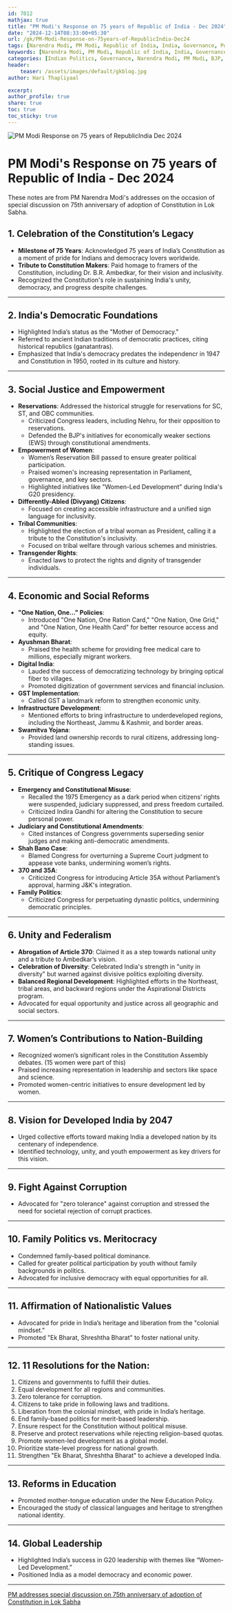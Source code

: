 ```yaml
---        
id: 7012   
mathjax: true        
title: "PM Modi's Response on 75 years of Republic of India - Dec 2024"
date: "2024-12-14T08:33:00+05:30"        
url: /gk/PM-Modi-Response-on-75years-of-RepublicIndia-Dec24        
tags: [Narendra Modi, PM Modi, Republic of India, India, Governance, Politics, Bharatiya Janata Party, BJP]
keywords: [Narendra Modi, PM Modi, Republic of India, India, Governance, Politics, Bharatiya Janata Party, BJP]
categories: [Indian Politics, Governance, Narendra Modi, PM Modi, BJP, India, Republic of India]
header:        
    teaser: /assets/images/default/gkblog.jpg        
author: Hari Thapliyaal        

excerpt:        
author_profile: true        
share: true        
toc: true  
toc_sticky: true    
--- 
```


![PM Modi Response on 75 years of RepublicIndia Dec 2024](/assets/images/default/gkblog.jpg)

# PM Modi's Response on 75 years of Republic of India - Dec 2024

These notes are from PM Narendra Modi's addresses on the occasion of special discussion on 75th anniversary of adoption of Constitution in Lok Sabha.

## **1. Celebration of the Constitution’s Legacy**
   - **Milestone of 75 Years**: Acknowledged 75 years of India’s Constitution as a moment of pride for Indians and democracy lovers worldwide.
   - **Tribute to Constitution Makers**: Paid homage to framers of the Constitution, including Dr. B.R. Ambedkar, for their vision and inclusivity.
   - Recognized the Constitution's role in sustaining India's unity, democracy, and progress despite challenges.

---

## **2. India's Democratic Foundations**
   - Highlighted India’s status as the "Mother of Democracy."
   - Referred to ancient Indian traditions of democratic practices, citing historical republics (ganatantras).
   - Emphasized that India's democracy predates the independencr in 1947 and Constitution in 1950, rooted in its culture and history.

---

## **3. Social Justice and Empowerment**
   - **Reservations**: Addressed the historical struggle for reservations for SC, ST, and OBC communities.
     - Criticized Congress leaders, including Nehru, for their opposition to reservations.
     - Defended the BJP's initiatives for economically weaker sections (EWS) through constitutional amendments.
   - **Empowerment of Women**:
     - Women’s Reservation Bill passed to ensure greater political participation.
     - Praised women's increasing representation in Parliament, governance, and key sectors.
     - Highlighted initiatives like "Women-Led Development" during India's G20 presidency.
   - **Differently-Abled (Divyang) Citizens**:
     - Focused on creating accessible infrastructure and a unified sign language for inclusivity.
   - **Tribal Communities**:
     - Highlighted the election of a tribal woman as President, calling it a tribute to the Constitution's inclusivity.
     - Focused on tribal welfare through various schemes and ministries.
   - **Transgender Rights**:
     - Enacted laws to protect the rights and dignity of transgender individuals.

---

## **4. Economic and Social Reforms**
   - **"One Nation, One..." Policies**:
     - Introduced "One Nation, One Ration Card," "One Nation, One Grid," and "One Nation, One Health Card" for better resource access and equity.
   - **Ayushman Bharat**:
     - Praised the health scheme for providing free medical care to millions, especially migrant workers.
   - **Digital India**:
     - Lauded the success of democratizing technology by bringing optical fiber to villages.
     - Promoted digitization of government services and financial inclusion.
   - **GST Implementation**:
     - Called GST a landmark reform to strengthen economic unity.
   - **Infrastructure Development**:
     - Mentioned efforts to bring infrastructure to underdeveloped regions, including the Northeast, Jammu & Kashmir, and border areas.
   - **Swamitva Yojana**:
     - Provided land ownership records to rural citizens, addressing long-standing issues.

---

## **5. Critique of Congress Legacy**
   - **Emergency and Constitutional Misuse**:
     - Recalled the 1975 Emergency as a dark period when citizens’ rights were suspended, judiciary suppressed, and press freedom curtailed.
     - Criticized Indira Gandhi for altering the Constitution to secure personal power.
   - **Judiciary and Constitutional Amendments**:
     - Cited instances of Congress governments superseding senior judges and making anti-democratic amendments.
   - **Shah Bano Case**:
     - Blamed Congress for overturning a Supreme Court judgment to appease vote banks, undermining women’s rights.
   - **370 and 35A**:
     - Criticized Congress for introducing Article 35A without Parliament’s approval, harming J&K's integration.
   - **Family Politics**:
     - Criticized Congress for perpetuating dynastic politics, undermining democratic principles.

---

## **6. Unity and Federalism**
   - **Abrogation of Article 370**: Claimed it as a step towards national unity and a tribute to Ambedkar’s vision.
   - **Celebration of Diversity**: Celebrated India's strength in "unity in diversity" but warned against divisive politics exploiting diversity.
   - **Balanced Regional Development**: Highlighted efforts in the Northeast, tribal areas, and backward regions under the Aspirational Districts program.
   - Advocated for equal opportunity and justice across all geographic and social sectors.

---

## **7. Women’s Contributions to Nation-Building**
   - Recognized women’s significant roles in the Constitution Assembly debates. (15 women were part of this)
   - Praised increasing representation in leadership and sectors like space and science.
   - Promoted women-centric initiatives to ensure development led by women.

---

## **8. Vision for Developed India by 2047**
   - Urged collective efforts toward making India a developed nation by its centenary of independence.
   - Identified technology, unity, and youth empowerment as key drivers for this vision.

---

## **9. Fight Against Corruption**
   - Advocated for "zero tolerance" against corruption and stressed the need for societal rejection of corrupt practices.

---

## **10. Family Politics vs. Meritocracy**
   - Condemned family-based political dominance.
   - Called for greater political participation by youth without family backgrounds in politics.
   - Advocated for inclusive democracy with equal opportunities for all.

---

## **11. Affirmation of Nationalistic Values**
   - Advocated for pride in India’s heritage and liberation from the "colonial mindset."
   - Promoted "Ek Bharat, Shreshtha Bharat" to foster national unity.

---

## **12. 11 Resolutions for the Nation**:
   1. Citizens and governments to fulfill their duties.
   2. Equal development for all regions and communities.
   3. Zero tolerance for corruption.
   4. Citizens to take pride in following laws and traditions.
   5. Liberation from the colonial mindset, with pride in India’s heritage.
   6. End family-based politics for merit-based leadership.
   7. Ensure respect for the Constitution without political misuse.
   8. Preserve and protect reservations while rejecting religion-based quotas.
   9. Promote women-led development as a global model.
   10. Prioritize state-level progress for national growth.
   11. Strengthen "Ek Bharat, Shreshtha Bharat" to achieve a developed India.

---

## **13. Reforms in Education**
   - Promoted mother-tongue education under the New Education Policy.
   - Encouraged the study of classical languages and heritage to strengthen national identity.

---

## **14. Global Leadership**
   - Highlighted India’s success in G20 leadership with themes like “Women-Led Development.”
   - Positioned India as a model democracy and economic power.

---

[PM addresses special discussion on 75th anniversary of adoption of Constitution in Lok Sabha](https://www.youtube.com/watch?v=XrBRb1cUsQo&t=1602s)
